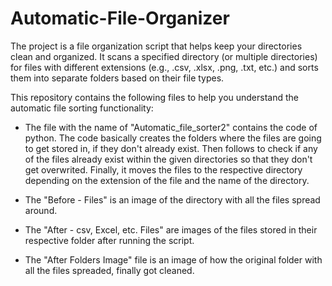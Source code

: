 # Automatic-File-Organizer
The project is a file organization script that helps keep your directories clean and organized. It scans a specified directory (or multiple directories) for files with different extensions (e.g., .csv, .xlsx, .png, .txt, etc.) and sorts them into separate folders based on their file types.

This repository contains the following files to help you understand the automatic file sorting functionality:

* The file with the name of "Automatic_file_sorter2" contains the code of python. The code basically creates the folders where the files are going to get stored in, if they don't already exist. Then follows to check if any of the files already exist within the given directories so that they don't get overwrited. Finally, it moves the files to the respective directory depending on the extension of the file and the name of the directory.

* The "Before - Files" is an image of the directory with all the files spread around.
* The "After - csv, Excel, etc. Files" are images of the files stored in their respective folder after running the script.
* The "After Folders Image" file is an image of how the original folder with all the files spreaded, finally got cleaned. 
